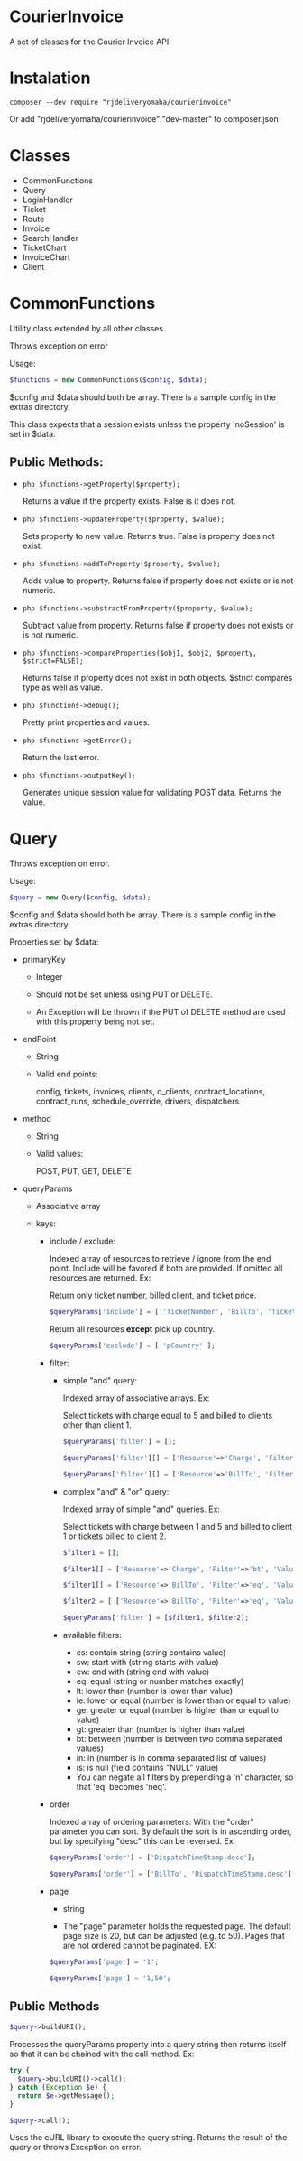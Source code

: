 # CourierInvoice
A set of classes for the Courier Invoice API
# Instalation
```
composer --dev require "rjdeliveryomaha/courierinvoice"
```
 Or add "rjdeliveryomaha/courierinvoice":"dev-master" to composer.json
# Classes
  - CommonFunctions
  - Query
  - LoginHandler
  - Ticket
  - Route
  - Invoice
  - SearchHandler
  - TicketChart
  - InvoiceChart
  - Client

# CommonFunctions

Utility class extended by all other classes

Throws exception on error

Usage:
```php
$functions = new CommonFunctions($config, $data);
```

$config and $data should both be array. There is a sample config in the extras directory.

This class expects that a session exists unless the property 'noSession' is set in $data.

## Public Methods:
  - ```php $functions->getProperty($property); ```

    Returns a value if the property exists. False is it does not.

  - ```php $functions->updateProperty($property, $value); ```

    Sets property to new value. Returns true. False is property does not exist.

  - ```php $functions->addToProperty($property, $value); ```

    Adds value to property. Returns false if property does not exists or is not numeric.

  - ```php $functions->substractFromProperty($property, $value); ```

    Subtract value from property. Returns false if property does not exists or is not numeric.

  - ```php $functions->compareProperties($obj1, $obj2, $property, $strict=FALSE); ```

    Returns false if property does not exist in both objects. $strict compares type as well as value.

  - ```php $functions->debug(); ```

    Pretty print properties and values.

  - ```php $functions->getError(); ```

    Return the last error.

  - ```php $functions->outputKey(); ```

    Generates unique session value for validating POST data. Returns the value.

# Query
Throws exception on error.

Usage:
```php
$query = new Query($config, $data);
```
$config and $data should both be array. There is a sample config in the extras directory.

Properties set by $data:
   - primaryKey
     * Integer

     * Should not be set unless using PUT or DELETE.

     * An Exception will be thrown if the PUT of DELETE method are used with this property being not set.

   - endPoint
     * String

     * Valid end points:

       config, tickets, invoices, clients, o_clients, contract_locations, contract_runs, schedule_override, drivers, dispatchers

   - method
     * String

     * Valid values:

       POST, PUT, GET, DELETE

   - queryParams
     * Associative array

     * keys:
       - include / exclude:

         Indexed array of resources to retrieve / ignore from the end point. Include will be favored if both are provided. If omitted all resources are returned. Ex:

         Return only ticket number, billed client, and ticket price.
         ```php
         $queryParams['include'] = [ 'TicketNumber', 'BillTo', 'TicketPrice' ];
         ```
         Return all resources __except__ pick up country.
         ```php
         $queryParams['exclude'] = [ 'pCountry' ];
         ```
       - filter:
          * simple "and" query:

            Indexed array of associative arrays. Ex:

            Select tickets with charge equal to 5 and billed to clients other than client 1.
            ```php
            $queryParams['filter'] = [];

            $queryParams['filter'][] = ['Resource'=>'Charge', 'Filter'=>'eq', 'Value'=>5];

            $queryParams['filter'][] = ['Resource'=>'BillTo', 'Filter'=>'neq', 1];
            ```
          * complex "and" & "or" query:

            Indexed array of simple "and" queries. Ex:

            Select tickets with charge between 1 and 5 and billed to client 1 or tickets billed to client 2.
            ```php
            $filter1 = [];

            $filter1[] = ['Resource'=>'Charge', 'Filter'=>'bt', 'Value'=>'1,5'];

            $filter1[] = ['Resource'=>'BillTo', 'Filter'=>'eq', 'Value'=> 1];

            $filter2 = [ ['Resource'=>'BillTo', 'Filter'=>'eq', 'Value'=>2] ];

            $queryParams['filter'] = [$filter1, $filter2];
            ```
          * available filters:

            + cs: contain string (string contains value)
            + sw: start with (string starts with value)
            + ew: end with (string end with value)
            + eq: equal (string or number matches exactly)
            + lt: lower than (number is lower than value)
            + le: lower or equal (number is lower than or equal to value)
            + ge: greater or equal (number is higher than or equal to value)
            + gt: greater than (number is higher than value)
            + bt: between (number is between two comma separated values)
            + in: in (number is in comma separated list of values)
            + is: is null (field contains "NULL" value)
            + You can negate all filters by prepending a 'n' character, so that 'eq' becomes 'neq'.

       - order

         Indexed array of ordering parameters. With the "order" parameter you can sort. By default the sort is in ascending order, but by specifying "desc" this can be reversed. Ex:
         ```php
         $queryParams['order'] = ['DispatchTimeStamp,desc'];

         $queryParams['order'] = ['BillTo', 'DispatchTimeStamp,desc'];
         ```
       - page

          * string

          * The "page" parameter holds the requested page. The default page size is 20, but can be adjusted (e.g. to 50). Pages that are not ordered cannot be paginated. EX:
          ```php
          $queryParams['page'] = '1';

          $queryParams['page'] = '1,50';
          ```
## Public Methods
```php
$query->buildURI();
```
Processes the queryParams property into a query string then returns itself so that it can be chained with the call method. Ex:
```php
try {
  $query->buildURI()->call();
} catch (Exception $e) {
  return $e->getMessage();
}
```

```php
$query->call();
```
Uses the cURL library to execute the query string. Returns the result of the query or throws Exception on error.
